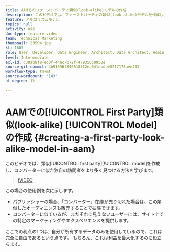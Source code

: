 ```yaml
---
title: AAMでのファーストパーティ類似(look-alike)モデルの作成
description: このビデオでは、ファーストパーティの類似(look-alike)モデルを作成し、コンバーターに似た独自の訪問者をより多く見つける方法を学びます。
feature: アルゴリズムモデル
topics: null
activity: use
doc-type: feature video
team: Technical Marketing
thumbnail: 23504.jpg
kt: 1805
role: User, Developer, Data Engineer, Architect, Data Architect, Admin, Leader
level: Intermediate
exl-id: c38ab8f8-ec0f-44ac-b72f-479356c9950e
source-git-commit: 4b91696f840518312ec041abdbe5217178aee405
workflow-type: tm+mt
source-wordcount: '143'
ht-degree: 1%

---
```


# AAMでの[!UICONTROL First Party]類似(look-alike) [!UICONTROL Model]の作成 {#creating-a-first-party-look-alike-model-in-aam}

このビデオでは、類似[!UICONTROL first party][!UICONTROL model]を作成し、コンバーターに似た独自の訪問者をより多く見つける方法を学びます。

>[!VIDEO](https://video.tv.adobe.com/v/23504/?quality=12)

この場合の使用例を次に示します。

* パブリッシャーの場合、「コンバーター」在庫が売り切れた場合は、この類似したオーディエンスも販売することで拡張できます。
* コンバーターに似ているが、まだそれに見えないユーザーには、サイト上での特定のマーケティングやエクスペリエンスを提供します。

ここでの利点の1つは、自分が所有するデータのみを使用しているので、これは完全に自由であるという点です。 もちろん、これは利益を最大化するのに役立ちます。
